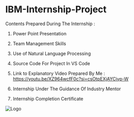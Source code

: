 # IBM-Internship-Project
Contents Prepared During The Internship :

1. Power Point Presentation

2. Team Management Skills
   
3. Use of Natural Language Processing
     
4. Source Code For Project In VS Code
 
5. Link to Explanatory Video Prepared By Me : https://youtu.be/XZ964wcfF0c?si=csOtpEXjAYCjyp-W
                     
6. Internship Under The Guidance Of Industry Mentor

7. Internship Completion Certificate

   
  ![Logo](https://github.com/yashraj9011/IBM-Internship-TEAM-AI16-ENIGMA/blob/main/LGM%20Data%20Science%20certificate.png)                                         
                                         
                                        

                        
